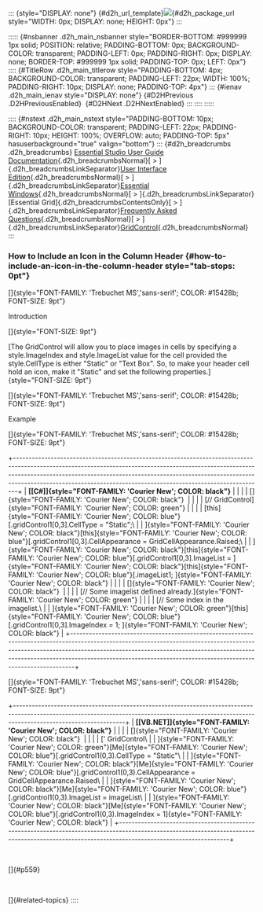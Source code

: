 ::: {style="DISPLAY: none"}
[](ms-xhelp:///?Id=d2h_url_template){#d2h_url_template}![](!package_url!){#d2h_package_url style="WIDTH: 0px; DISPLAY: none; HEIGHT: 0px"}
:::

::::: {#nsbanner .d2h_main_nsbanner style="BORDER-BOTTOM: #999999 1px solid; POSITION: relative; PADDING-BOTTOM: 0px; BACKGROUND-COLOR: transparent; PADDING-LEFT: 0px; PADDING-RIGHT: 0px; DISPLAY: none; BORDER-TOP: #999999 1px solid; PADDING-TOP: 0px; LEFT: 0px"}
:::: {#TitleRow .d2h_main_titlerow style="PADDING-BOTTOM: 4px; BACKGROUND-COLOR: transparent; PADDING-LEFT: 22px; WIDTH: 100%; PADDING-RIGHT: 10px; DISPLAY: none; PADDING-TOP: 4px"}
::: {#ienav .d2h_main_ienav style="DISPLAY: none"}
[](ms-xhelp:///?Id=63c182e6-02b2-4b91-a787-a77512908f3e){#D2HPrevious .D2HPreviousEnabled}  [](ms-xhelp:///?Id=3b56305d-211c-4541-959a-62be48a6858b){#D2HNext .D2HNextEnabled}
:::
::::
:::::

:::: {#nstext .d2h_main_nstext style="PADDING-BOTTOM: 10px; BACKGROUND-COLOR: transparent; PADDING-LEFT: 22px; PADDING-RIGHT: 10px; HEIGHT: 100%; OVERFLOW: auto; PADDING-TOP: 5px" hasuserbackground="true" valign="bottom"}
::: {#d2h_breadcrumbs .d2h_breadcrumbs}
[Essential Studio User Guide Documentation](ms-xhelp:///?Id=12457748-09e3-4d74-a240-8e049cedf030){.d2h_breadcrumbsNormal}[ \> ]{.d2h_breadcrumbsLinkSeparator}[User Interface Edition](ms-xhelp:///?Id=c29296b7-531c-413b-a0ec-488ca1f7f669){.d2h_breadcrumbsNormal}[ \> ]{.d2h_breadcrumbsLinkSeparator}[Essential Windows](ms-xhelp:///?Id=e60759d8-47a4-4570-9d7a-16a68d63f2ea){.d2h_breadcrumbsNormal}[ \> ]{.d2h_breadcrumbsLinkSeparator}[Essential Grid]{.d2h_breadcrumbsContentsOnly}[ \> ]{.d2h_breadcrumbsLinkSeparator}[Frequently Asked Questions](ms-xhelp:///?Id=28ff22ed-2523-4bf9-8f6c-4d94f7bcabcc){.d2h_breadcrumbsNormal}[ \> ]{.d2h_breadcrumbsLinkSeparator}[GridControl](ms-xhelp:///?Id=89bf6d1f-a0f2-4d1f-add6-545cce1c52f0){.d2h_breadcrumbsNormal}
:::

### How to Include an Icon in the Column Header {#how-to-include-an-icon-in-the-column-header style="tab-stops: 0pt"}

[]{style="FONT-FAMILY: 'Trebuchet MS','sans-serif'; COLOR: #15428b; FONT-SIZE: 9pt"} 

Introduction

[]{style="FONT-SIZE: 9pt"} 

[The GridControl will allow you to place images in cells by specifying a style.ImageIndex and style.ImageList value for the cell provided the style.CellType is either \"Static\" or \"Text Box\". So, to make your header cell hold an icon, make it \"Static\" and set the following properties.]{style="FONT-SIZE: 9pt"}

[]{style="FONT-FAMILY: 'Trebuchet MS','sans-serif'; COLOR: #15428b; FONT-SIZE: 9pt"} 

Example

[]{style="FONT-FAMILY: 'Trebuchet MS','sans-serif'; COLOR: #15428b; FONT-SIZE: 9pt"} 

+-------------------------------------------------------------------------------------------------------------------------------------------------------------------------------------------------------------------------------------------------------------------------------------------------------------------------+
| **[\[C#\]]{style="FONT-FAMILY: 'Courier New'; COLOR: black"}**                                                                                                                                                                                                                                                          |
|                                                                                                                                                                                                                                                                                                                         |
| []{style="FONT-FAMILY: 'Courier New'; COLOR: black"}                                                                                                                                                                                                                                                                    |
|                                                                                                                                                                                                                                                                                                                         |
| [// GridControl]{style="FONT-FAMILY: 'Courier New'; COLOR: green"}                                                                                                                                                                                                                                                      |
|                                                                                                                                                                                                                                                                                                                         |
| [this]{style="FONT-FAMILY: 'Courier New'; COLOR: blue"}[.gridControl1\[0,3\].CellType = \"Static\";\                                                                                                                                                                                                                    |
| ]{style="FONT-FAMILY: 'Courier New'; COLOR: black"}[this]{style="FONT-FAMILY: 'Courier New'; COLOR: blue"}[.gridControl1\[0,3\].CellAppearance = GridCellAppearance.Raised;\                                                                                                                                            |
| ]{style="FONT-FAMILY: 'Courier New'; COLOR: black"}[this]{style="FONT-FAMILY: 'Courier New'; COLOR: blue"}[.gridControl1\[0,3\].ImageList = ]{style="FONT-FAMILY: 'Courier New'; COLOR: black"}[this]{style="FONT-FAMILY: 'Courier New'; COLOR: blue"}[.imageList1; ]{style="FONT-FAMILY: 'Courier New'; COLOR: black"} |
|                                                                                                                                                                                                                                                                                                                         |
| []{style="FONT-FAMILY: 'Courier New'; COLOR: black"}                                                                                                                                                                                                                                                                    |
|                                                                                                                                                                                                                                                                                                                         |
| [// Some imagelist defined already.]{style="FONT-FAMILY: 'Courier New'; COLOR: green"}                                                                                                                                                                                                                                  |
|                                                                                                                                                                                                                                                                                                                         |
| [// Some index in the imagelist.\                                                                                                                                                                                                                                                                                       |
| ]{style="FONT-FAMILY: 'Courier New'; COLOR: green"}[this]{style="FONT-FAMILY: 'Courier New'; COLOR: blue"}[.gridControl1\[0,3\].ImageIndex = 1; ]{style="FONT-FAMILY: 'Courier New'; COLOR: black"}                                                                                                                     |
+-------------------------------------------------------------------------------------------------------------------------------------------------------------------------------------------------------------------------------------------------------------------------------------------------------------------------+

[]{style="FONT-FAMILY: 'Trebuchet MS','sans-serif'; COLOR: #15428b; FONT-SIZE: 9pt"} 

+-----------------------------------------------------------------------------------------------------------------------------------------------------------------------------------------------+
| **[\[VB.NET\]]{style="FONT-FAMILY: 'Courier New'; COLOR: black"}**                                                                                                                            |
|                                                                                                                                                                                               |
| []{style="FONT-FAMILY: 'Courier New'; COLOR: black"}                                                                                                                                          |
|                                                                                                                                                                                               |
| [\' GridControl\                                                                                                                                                                              |
| ]{style="FONT-FAMILY: 'Courier New'; COLOR: green"}[Me]{style="FONT-FAMILY: 'Courier New'; COLOR: blue"}[.gridControl1(0,3).CellType = \"Static\"\                                            |
| ]{style="FONT-FAMILY: 'Courier New'; COLOR: black"}[Me]{style="FONT-FAMILY: 'Courier New'; COLOR: blue"}[.gridControl1(0,3).CellAppearance = GridCellAppearance.Raised\                       |
| ]{style="FONT-FAMILY: 'Courier New'; COLOR: black"}[Me]{style="FONT-FAMILY: 'Courier New'; COLOR: blue"}[.gridControl1(0,3).ImageList = imageList\                                            |
| ]{style="FONT-FAMILY: 'Courier New'; COLOR: black"}[Me]{style="FONT-FAMILY: 'Courier New'; COLOR: blue"}[.gridControl1(0,3).ImageIndex = 1]{style="FONT-FAMILY: 'Courier New'; COLOR: black"} |
+-----------------------------------------------------------------------------------------------------------------------------------------------------------------------------------------------+

 

[]{#p559} 

 

[]{#related-topics}
::::

